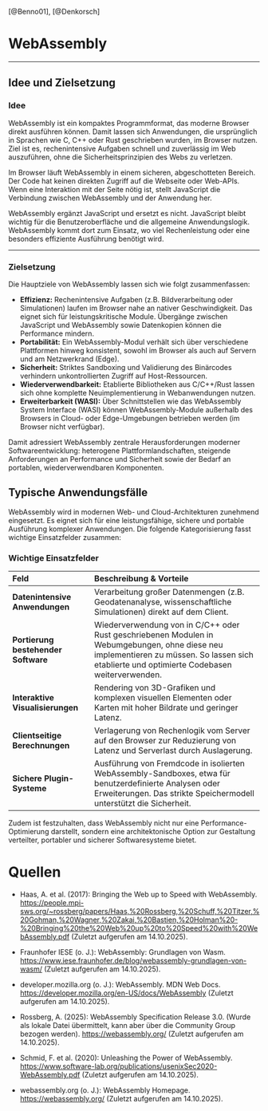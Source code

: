 [@Benno01], [@Denkorsch]

# **WebAssembly**

---

## **Idee und Zielsetzung**

### **Idee**

WebAssembly ist ein kompaktes Programmformat, das moderne Browser direkt ausführen können. Damit lassen sich Anwendungen, die ursprünglich in Sprachen wie C, C++ oder Rust geschrieben wurden, im Browser nutzen. Ziel ist es, rechenintensive Aufgaben schnell und zuverlässig im Web auszuführen, ohne die Sicherheitsprinzipien des Webs zu verletzen.

Im Browser läuft WebAssembly in einem sicheren, abgeschotteten Bereich. Der Code hat keinen direkten Zugriff auf die Webseite oder Web-APIs. Wenn eine Interaktion mit der Seite nötig ist, stellt JavaScript die Verbindung zwischen WebAssembly und der Anwendung her.

WebAssembly ergänzt JavaScript und ersetzt es nicht. JavaScript bleibt wichtig für die Benutzeroberfläche und die allgemeine Anwendungslogik. WebAssembly kommt dort zum Einsatz, wo viel Rechenleistung oder eine besonders effiziente Ausführung benötigt wird.

---

### **Zielsetzung** 

Die Hauptziele von WebAssembly lassen sich wie folgt zusammenfassen:

- **Effizienz:** Rechenintensive Aufgaben (z.B. Bildverarbeitung oder Simulationen) laufen im Browser nahe an nativer Geschwindigkeit. Das eignet sich für leistungskritische Module. Übergänge zwischen JavaScript und WebAssembly sowie Datenkopien können die Performance mindern.
- **Portabilität:** Ein WebAssembly-Modul verhält sich über verschiedene Plattformen hinweg konsistent, sowohl im Browser als auch auf Servern und am Netzwerkrand (Edge).
- **Sicherheit:** Striktes Sandboxing und Validierung des Binärcodes verhindern unkontrollierten Zugriff auf Host-Ressourcen.
- **Wiederverwendbarkeit:** Etablierte Bibliotheken aus C/C++/Rust lassen sich ohne komplette Neuimplementierung in Webanwendungen nutzen.
- **Erweiterbarkeit (WASI):** Über Schnittstellen wie das WebAssembly System Interface (WASI) können WebAssembly-Module außerhalb des Browsers in Cloud- oder Edge-Umgebungen betrieben werden (im Browser nicht verfügbar).

Damit adressiert WebAssembly zentrale Herausforderungen moderner Softwareentwicklung: heterogene Plattformlandschaften, steigende Anforderungen an Performance und Sicherheit sowie der Bedarf an portablen, wiederverwendbaren Komponenten.

## **Typische Anwendungsfälle**

WebAssembly wird in modernen Web- und Cloud-Architekturen zunehmend eingesetzt. Es eignet sich für eine leistungsfähige, sichere und portable Ausführung komplexer Anwendungen. Die folgende Kategorisierung fasst wichtige Einsatzfelder zusammen:

### Wichtige Einsatzfelder

| Feld | Beschreibung & Vorteile |
| :--- | :--- |
| **Datenintensive Anwendungen** | Verarbeitung großer Datenmengen (z.B. Geodatenanalyse, wissenschaftliche Simulationen) direkt auf dem Client. |
| **Portierung bestehender Software** | Wiederverwendung von in C/C++ oder Rust geschriebenen Modulen in Webumgebungen, ohne diese neu implementieren zu müssen. So lassen sich etablierte und optimierte Codebasen weiterverwenden. |
| **Interaktive Visualisierungen** | Rendering von 3D-Grafiken und komplexen visuellen Elementen oder Karten mit hoher Bildrate und geringer Latenz. |
| **Clientseitige Berechnungen** | Verlagerung von Rechenlogik vom Server auf den Browser zur Reduzierung von Latenz und Serverlast durch Auslagerung. |
| **Sichere Plugin-Systeme** | Ausführung von Fremdcode in isolierten WebAssembly-Sandboxes, etwa für benutzerdefinierte Analysen oder Erweiterungen. Das strikte Speichermodell unterstützt die Sicherheit. |

Zudem ist festzuhalten, dass WebAssembly nicht nur eine Performance-Optimierung darstellt, sondern eine architektonische Option zur Gestaltung verteilter, portabler und sicherer Softwaresysteme bietet.

# **Quellen**

- Haas, A. et al. (2017): Bringing the Web up to Speed with WebAssembly. https://people.mpi-sws.org/~rossberg/papers/Haas,%20Rossberg,%20Schuff,%20Titzer,%20Gohman,%20Wagner,%20Zakai,%20Bastien,%20Holman%20-%20Bringing%20the%20Web%20up%20to%20Speed%20with%20WebAssembly.pdf (Zuletzt aufgerufen am 14.10.2025).

- Fraunhofer IESE (o. J.): WebAssembly: Grundlagen von Wasm. https://www.iese.fraunhofer.de/blog/webassembly-grundlagen-von-wasm/ (Zuletzt aufgerufen am 14.10.2025).

- developer.mozilla.org (o. J.): WebAssembly. MDN Web Docs. https://developer.mozilla.org/en-US/docs/WebAssembly (Zuletzt aufgerufen am 14.10.2025).

- Rossberg, A. (2025): WebAssembly Specification Release 3.0. (Wurde als lokale Datei übermittelt, kann aber über die Community Group bezogen werden). https://webassembly.org/ (Zuletzt aufgerufen am 14.10.2025).

- Schmid, F. et al. (2020): Unleashing the Power of WebAssembly. https://www.software-lab.org/publications/usenixSec2020-WebAssembly.pdf (Zuletzt aufgerufen am 14.10.2025).

- webassembly.org (o. J.): WebAssembly Homepage. https://webassembly.org/ (Zuletzt aufgerufen am 14.10.2025).